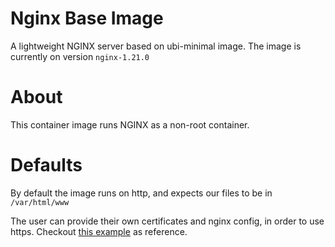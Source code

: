 # Nginx Base Image

A lightweight NGINX server based on ubi-minimal image. 
The image is currently on version `nginx-1.21.0`

# About

This container image runs NGINX as a non-root container. 

# Defaults

By default the image runs on http, and expects our files to be in `/var/html/www`

The user can provide their own certificates and nginx config, in order to use https. 
Checkout [this example](https://github.com/rexagod/base-ubi-nginx/blob/364964bf3031d843d337d3052198676bee0764bd/examples/https) as reference.

